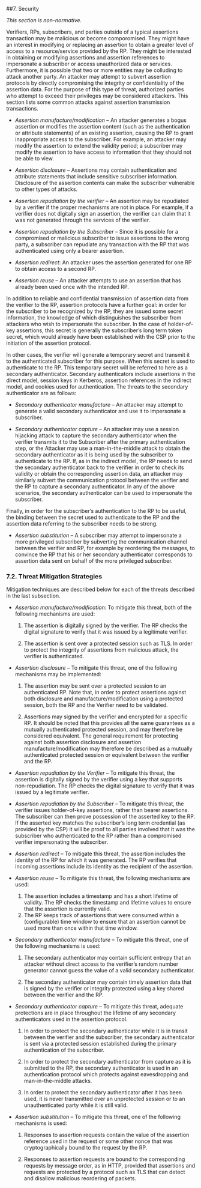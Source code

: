 ##7. Security

*This section is non-normative.*

Verifiers, RPs, subscribers, and parties outside of a typical assertions transaction may be malicious or become comporomised. They might have an interest in modifying or replacing an assertion to obtain a greater level of access to a resource/service provided by the
RP. They might be interested in obtaining or modifying
assertions and assertion references to impersonate a subscriber or
access unauthorized data or services. Furthermore, it is possible that
two or more entities may be colluding to attack another party. An
attacker may attempt to subvert assertion protocols by directly
compromising the integrity or confidentiality of the assertion data. For
the purpose of this type of threat, authorized parties who attempt to
exceed their privileges may be considered attackers. This section lists some common attacks against assertion transmission transactions.

-   *Assertion manufacture/modification* – An attacker generates a
    bogus assertion or modifies the assertion content (such as the
    authentication or attribute statements) of an existing assertion,
    causing the RP to grant inappropriate access to the subscriber. For
    example, an attacker may modify the assertion to extend the validity
    period; a subscriber may modify the assertion to have access to
    information that they should not be able to view.

-   *Assertion disclosure* – Assertions may contain authentication and
    attribute statements that include sensitive subscriber information.
    Disclosure of the assertion contents can make the subscriber
    vulnerable to other types of attacks.

-   *Assertion repudiation by the verifier* – An assertion may be
    repudiated by a verifier if the proper mechanisms are not in place.
    For example, if a verifier does not digitally sign an assertion, the
    verifier can claim that it was not generated through the services of
    the verifier.

-   *Assertion repudiation by the Subscriber* – Since it is possible for
    a compromised or malicious subscriber to issue assertions to the
    wrong party, a subscriber can repudiate any transaction with the RP
    that was authenticated using only a bearer assertion.

-   *Assertion redirect*: An attacker uses the assertion generated for
    one RP to obtain access to a second RP.

-   *Assertion reuse* – An attacker attempts to use an assertion that
    has already been used once with the intended RP.

In addition to reliable and confidential transmission of assertion data
from the verifier to the RP, assertion protocols have a further goal: in
order for the subscriber to be recognized by the RP, they are
issued some secret information, the knowledge of which distinguishes the
subscriber from attackers who wish to impersonate the subscriber. In the
case of holder-of-key assertions, this secret is generally the
subscriber’s long term token secret, which would already have been
established with the CSP prior to the initiation of the assertion
protocol.

In other cases, the verifier will generate a temporary secret
and transmit it to the authenticated subscriber for this purpose. When this secret is used to authenticate to the RP. This temporary secret will be referred to here as a secondary
authenticator. Secondary authenticators include assertions in the direct
model, session keys in Kerberos, assertion references in the indirect
model, and cookies used for authentication. The threats to the secondary
authenticator are as follows:

-   *Secondary authenticator manufacture* – An attacker may attempt to
    generate a valid secondary authenticator and use it to impersonate
    a subscriber.

-   *Secondary authenticator capture* – An attacker may use a session
    hijacking attack to capture the secondary authenticator when the
    verifier transmits it to the Subscriber after the primary
    authentication step, or the Attacker may use a man-in-the-middle
    attack to obtain the secondary authenticator as it is being used by
    the subscriber to authenticate to the RP. If, as in the indirect
    model, the RP needs to send the secondary authenticator back to the
    verifier in order to check its validity or obtain the corresponding
    assertion data, an attacker may similarly subvert the communication
    protocol between the verifier and the RP to capture a
    secondary authenticator. In any of the above scenarios, the
    secondary authenticator can be used to impersonate the subscriber.

Finally, in order for the subscriber’s authentication to the RP to be
useful, the binding between the secret used to authenticate to the RP
and the assertion data referring to the subscriber needs to be strong.

-   *Assertion substitution* – A subscriber may attempt to impersonate a
    more privileged subscriber by subverting the communication channel
    between the verifier and RP, for example by reordering the messages,
    to convince the RP that his or her secondary authenticator
    corresponds to assertion data sent on behalf of the more
    privileged subscriber. 
    

### 7.2. Threat Mitigation Strategies

Mitigation techniques are described below for each of the threats
described in the last subsection.

-   *Assertion manufacture/modification*: To mitigate this threat, both
    of the following mechanisms are used:

  	1.  The assertion is digitally signed by the verifier. The RP 
    checks the digital signature to verify that it was issued by a
    legitimate verifier.

	2.  The assertion is sent over a protected session such as TLS. In
    order to protect the integrity of assertions from malicious attack,
    the verifier is authenticated.

-   *Assertion disclosure* – To mitigate this threat, one of the
    following mechanisms may be implemented:

	1.  The assertion may be sent over a protected session to an
    authenticated RP. Note that, in order to protect assertions against
    both disclosure and manufacture/modification using a protected
    session, both the RP and the Verifier need to be validated. 

	2.  Assertions may signed by the verifier and encrypted for
    a specific RP.  It should be
    noted that this provides all the same guarantees as a mutually
    authenticated protected session, and may therefore be
    considered equivalent. The general requirement for protecting
    against both assertion disclosure and assertion
    manufacture/modification may therefore be described as a mutually
    authenticated protected session or equivalent between the verifier
    and the RP. 

-   *Assertion repudiation by the Verifier* – To mitigate this threat,
    the assertion is digitally signed by the verifier using a key
    that supports non-repudiation. The RP checks the digital
    signature to verify that it was issued by a legitimate verifier.

-   *Assertion repudiation by the Subscriber* – To mitigate this threat,
    the verifier issues holder-of-key assertions, rather than bearer assertions.
    The subscriber can then prove possession of the asserted key to
    the RP. If the asserted key matches the subscriber’s long term
    credential (as provided by the CSP) it will be proof to all parties
    involved that it was the subscriber who authenticated to the RP
    rather than a compromised verifier impersonating the subscriber.

-   *Assertion redirect* – To mitigate this threat, the assertion
    includes the identity of the RP for which it was generated. The RP
    verifies that incoming assertions include its identity as the
    recipient of the assertion. 

-   *Assertion reuse* – To mitigate this threat, the following
    mechanisms are used:

	1.  The assertion includes a timestamp and has a short lifetime
    of validity. The RP checks the timestamp and lifetime values to
    ensure that the assertion is currently valid. 
	2.  The RP keeps track of assertions that were consumed within
    a (configurable) time window to ensure that an assertion cannot be
    used more than once within that time window. 

-   *Secondary authenticator manufacture* – To mitigate this threat, one
    of the following mechanisms is used:

	1.  The secondary authenticator may contain sufficient entropy that an
    attacker without direct access to the verifier’s random number
    generator cannot guess the value of a valid secondary authenticator.

	2.  The secondary authenticator may contain timely assertion data that
    is signed by the verifier or integrity protected using a key shared
    between the verifier and the RP.



-   *Secondary authenticator capture* – To mitigate this threat,
    adequate protections are in place throughout the lifetime of
    any secondary authenticators used in the assertion protocol.

	1.  In order to protect the secondary authenticator while it is in
    transit between the verifier and the subscriber, the secondary
    authenticator is sent via a protected session established
    during the primary authentication of the subscriber. 

	2.  In order to protect the secondary authenticator from capture as it
    is submitted to the RP, the secondary authenticator is used in
    an authentication protocol which protects against eavesdropping and
    man-in-the-middle attacks.

	3.  In order to protect the secondary authenticator after it has been
    used, it is never transmitted over an unprotected session or to
    an unauthenticated party while it is still valid.
    
-   *Assertion substitution* – To mitigate this threat, one of the
    following mechanisms is used:

	1.  Responses to assertion requests contain the value of the assertion reference used
    in the request or some other nonce that was cryptographically bound
    to the request by the RP.

	2.  Responses to assertion requests are bound to the corresponding
    requests by message order, as in HTTP, provided that assertions and
    requests are protected by a protocol such as TLS that can detect and
    disallow malicious reordering of packets.
